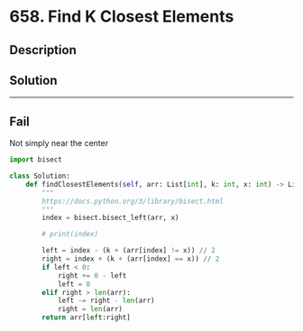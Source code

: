 # 658. Find K Closest Elements

## Description

## Solution

---

## Fail

Not simply near the center

```py
import bisect

class Solution:
    def findClosestElements(self, arr: List[int], k: int, x: int) -> List[int]:
        """
        https://docs.python.org/3/library/bisect.html
        """
        index = bisect.bisect_left(arr, x)

        # print(index)

        left = index - (k + (arr[index] != x)) // 2
        right = index + (k + (arr[index] == x)) // 2
        if left < 0:
            right += 0 - left
            left = 0
        elif right > len(arr):
            left -= right - len(arr)
            right = len(arr)
        return arr[left:right]
```
